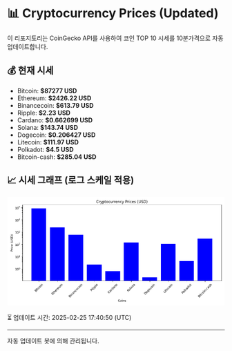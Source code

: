 
# 📊 Cryptocurrency Prices (Updated)

이 리포지토리는 CoinGecko API를 사용하여 코인 TOP 10 시세를 10분가격으로 자동 업데이트합니다.

## 💰 현재 시세
- Bitcoin: **$87277 USD**
- Ethereum: **$2426.22 USD**
- Binancecoin: **$613.79 USD**
- Ripple: **$2.23 USD**
- Cardano: **$0.662699 USD**
- Solana: **$143.74 USD**
- Dogecoin: **$0.206427 USD**
- Litecoin: **$111.97 USD**
- Polkadot: **$4.5 USD**
- Bitcoin-cash: **$285.04 USD**

## 📈 시세 그래프 (로그 스케일 적용)
![Crypto Prices](crypto_prices.png)

⏳ 업데이트 시간: 2025-02-25 17:40:50 (UTC)

---
자동 업데이트 봇에 의해 관리됩니다.
